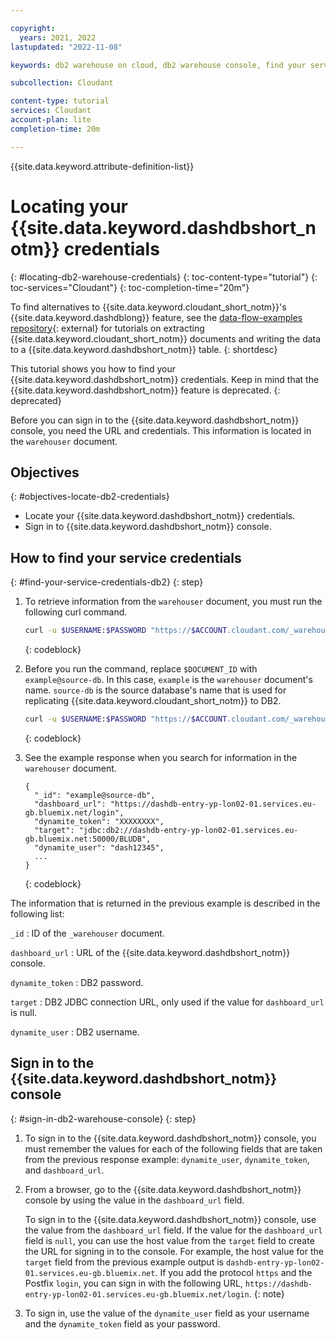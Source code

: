 ```yaml
---

copyright:
  years: 2021, 2022
lastupdated: "2022-11-08"

keywords: db2 warehouse on cloud, db2 warehouse console, find your service credentials, log in to db2 warehouse console

subcollection: Cloudant

content-type: tutorial
services: Cloudant
account-plan: lite
completion-time: 20m

---
```


{{site.data.keyword.attribute-definition-list}}

# Locating your {{site.data.keyword.dashdbshort_notm}} credentials
{: #locating-db2-warehouse-credentials}
{: toc-content-type="tutorial"}
{: toc-services="Cloudant"}
{: toc-completion-time="20m"}

To find alternatives to {{site.data.keyword.cloudant_short_notm}}'s {{site.data.keyword.dashdblong}} feature, see the 
[data-flow-examples repository](https://github.com/cloudant-labs/data-flow-examples){: external} for tutorials on 
extracting {{site.data.keyword.cloudant_short_notm}} documents and writing the data to a 
{{site.data.keyword.dashdbshort_notm}} table.
{: shortdesc}

This tutorial shows you how to find your {{site.data.keyword.dashdbshort_notm}} credentials. Keep in mind that the {{site.data.keyword.dashdbshort_notm}} feature is deprecated.
{: deprecated}

Before you can sign in to the {{site.data.keyword.dashdbshort_notm}} console, you need the URL and credentials. This information is located in the `warehouser` document.

## Objectives
{: #objectives-locate-db2-credentials}

- Locate your {{site.data.keyword.dashdbshort_notm}} credentials.
- Sign in to {{site.data.keyword.dashdbshort_notm}} console. 

## How to find your service credentials
{: #find-your-service-credentials-db2}
{: step}

1. To retrieve information from the `warehouser` document, you must run the following curl command.

   ```sh
   curl -u $USERNAME:$PASSWORD "https://$ACCOUNT.cloudant.com/_warehouser/$DOCUMENT_ID"
   ```
   {: codeblock}

1. Before you run the command, replace `$DOCUMENT_ID` with `example@source-db`. In this case, `example` is the `warehouser` document's name. `source-db` is the source database's name that is used for replicating {{site.data.keyword.cloudant_short_notm}} to DB2.

   ```sh
   curl -u $USERNAME:$PASSWORD "https://$ACCOUNT.cloudant.com/_warehouser/example@source-db"
   ```
   {: codeblock}

1. See the example response when you search for information in the `warehouser` document.

   ```http
   {
     "_id": "example@source-db",
     "dashboard_url": "https://dashdb-entry-yp-lon02-01.services.eu-gb.bluemix.net/login",
     "dynamite_token": "XXXXXXXX",
     "target": "jdbc:db2://dashdb-entry-yp-lon02-01.services.eu-gb.bluemix.net:50000/BLUDB",
     "dynamite_user": "dash12345",
     ...
   }
   ```
   {: codeblock}

The information that is returned in the previous example is described in the following list:

`_id` 
:  ID of the `_warehouser` document.

`dashboard_url`
:  URL of the {{site.data.keyword.dashdbshort_notm}} console.

`dynamite_token`
:  DB2 password.

`target`
:  DB2 JDBC connection URL, only used if the value for `dashboard_url` is null.

`dynamite_user`
:  DB2 username. 

## Sign in to the {{site.data.keyword.dashdbshort_notm}} console
{: #sign-in-db2-warehouse-console}
{: step}

1. To sign in to the {{site.data.keyword.dashdbshort_notm}} console, you must remember the values for each of the following fields that are taken from the previous response example: `dynamite_user`, `dynamite_token`, and `dashboard_url`.

1. From a browser, go to the {{site.data.keyword.dashdbshort_notm}} console by using the value in the `dashboard_url` field.  

   To sign in to the {{site.data.keyword.dashdbshort_notm}} console, use the value from the `dashboard_url` field. If the value for the `dashboard_url` field is `null`, you can use the host value from the `target` field to create the URL for signing in to the console. For example, the host value for the `target` field from the previous example output is `dashdb-entry-yp-lon02-01.services.eu-gb.bluemix.net`. If you add the protocol `https` and the Postfix `login`, you can sign in with the following URL, `https://dashdb-entry-yp-lon02-01.services.eu-gb.bluemix.net/login`.
   {: note}

1. To sign in, use the value of the `dynamite_user` field as your username and the `dynamite_token` field as your password.
